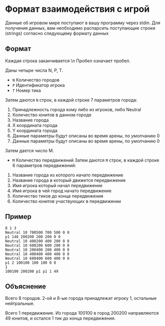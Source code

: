 # Формат взаимодействия с игрой

Данные об игровом мире поступают в вашу программу через stdin. Для получения данных, вам необходимо распарсить поступающие строки (strings) согласно следующему формату данных

## Формат

Каждая строка заканчивается \n Пробел означает пробел.

Даны четыре числа N, P, T.
- `N` Количество городов
- `P` Идентификатор игрока
- `T` Номер тика

Затем даются `N` строк, в каждой строке 7 параметров города:
1. Принадлежность города кому либо из игроков, либо Neutral
2. Количество юнитов в данном городе
3. Название города
4. X координата города
5. Y координата города
6. Данные параметры будут описаны во время арены, по умолчанию 0
7. Данные параметры будут описаны во время арены, по умолчанию 0

Затем дается число M.
- `M` Количество передвижений
Затем даются `M` строк, в каждой строке 6 параметров передвижений:
1. Название города из которого начато передвижение
2. Название города в который движется передвижение
3. Имя игрока который начал передвижение
4. Имя игрока в чей город начато передвижение
5. Количество тиков до конца передвижения
6. Количество юнитов участвующих в передвижении

## Пример

```
8 1 3
Neutral 10 700500 700 500 0 0
p1 148 200200 200 200 0 0
Neutral 10 400200 400 200 0 0
Neutral 10 600200 600 200 0 0
Neutral 10 200400 200 400 0 0
Neutral 10 400400 400 400 0 0
Neutral 10 600400 600 400 0 0
p1 2 100100 100 100 0 0
1
100100 200200 p1 p1 1 49 
```

## Объяснение
Всего 8 городов. 2-ой и 8-ые города принадлежат игроку 1, остальные нейтральные.

Всего 1 передвижение. Из города 100100 в город 200200 направляются 49 юнитов, и остался 1 тик до конца передвижения.

